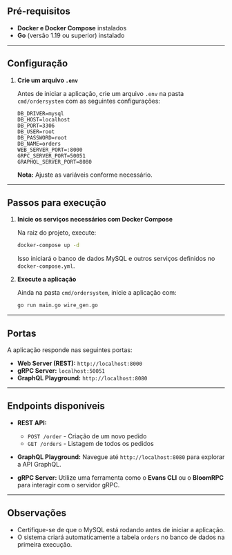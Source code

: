 ## Pré-requisitos

- **Docker e Docker Compose** instalados
- **Go** (versão 1.19 ou superior) instalado

---

## Configuração

1. **Crie um arquivo `.env`**

   Antes de iniciar a aplicação, crie um arquivo `.env` na pasta `cmd/ordersystem` com as seguintes configurações:

   ```env
   DB_DRIVER=mysql
   DB_HOST=localhost
   DB_PORT=3306
   DB_USER=root
   DB_PASSWORD=root
   DB_NAME=orders
   WEB_SERVER_PORT=:8000
   GRPC_SERVER_PORT=50051
   GRAPHQL_SERVER_PORT=8080
   ```

   **Nota:** Ajuste as variáveis conforme necessário.

---

## Passos para execução

1. **Inicie os serviços necessários com Docker Compose**

   Na raiz do projeto, execute:

   ```bash
   docker-compose up -d
   ```

   Isso iniciará o banco de dados MySQL e outros serviços definidos no `docker-compose.yml`.

2. **Execute a aplicação**

   Ainda na pasta `cmd/ordersystem`, inicie a aplicação com:

   ```bash
   go run main.go wire_gen.go
   ```

---

## Portas

A aplicação responde nas seguintes portas:

- **Web Server (REST):** `http://localhost:8000`
- **gRPC Server:** `localhost:50051`
- **GraphQL Playground:** `http://localhost:8080`

---

## Endpoints disponíveis

- **REST API:**

  - `POST /order` - Criação de um novo pedido
  - `GET /orders` - Listagem de todos os pedidos

- **GraphQL Playground:** Navegue até `http://localhost:8080` para explorar a API GraphQL.

- **gRPC Server:** Utilize uma ferramenta como o **Evans CLI** ou o **BloomRPC** para interagir com o servidor gRPC.

---

## Observações

- Certifique-se de que o MySQL está rodando antes de iniciar a aplicação.
- O sistema criará automaticamente a tabela `orders` no banco de dados na primeira execução.
